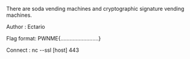 There are soda vending machines and cryptographic signature vending machines.

Author : Ectario

Flag format: PWNME{.........................}

Connect : nc --ssl [host] 443
